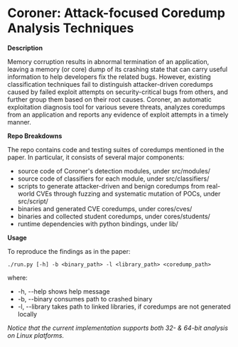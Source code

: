 # Coroner: Attack-focused Coredump Analysis Techniques

**Description**

Memory corruption results in abnormal termination of an application, leaving a memory (or core) dump
of its crashing state that can carry useful information to help developers fix the related bugs.
However, existing classification techniques fail to distinguish attacker-driven coredumps caused by
failed exploit attempts on security-critical bugs from others, and further group them based on their
root causes. Coroner, an automatic exploitation diagnosis tool for various severe threats, analyzes
coredumps from an application and reports any evidence of exploit attempts in a timely manner.

**Repo Breakdowns**

The repo contains code and testing suites of coredumps mentioned in the paper. In particular, it
consists of several major components:

* source code of Coroner's detection modules, under src/modules/
* source code of classifiers for each module, under src/classifiers/
* scripts to generate attacker-driven and benign coredumps from real-world CVEs through fuzzing and
  systematic mutation of POCs, under src/script/
* binaries and generated CVE coredumps, under cores/cves/
* binaries and collected student coredumps, under cores/students/
* runtime dependencies with python bindings, under lib/

**Usage**

To reproduce the findings as in the paper:
```
./run.py [-h] -b <binary_path> -l <library_path> <coredump_path>
```
where:
* -h, --help shows help message
* -b, --binary consumes path to crashed binary
* -l, --library takes path to linked libraries, if coredumps are not generated locally

*Notice that the current implementation supports both 32- & 64-bit analysis on Linux platforms.*
